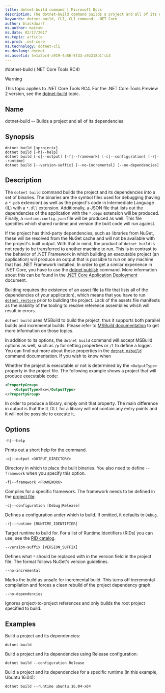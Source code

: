 ```yaml
---
title: dotnet-build command | Microsoft Docs
description: The dotnet-build command builds a project and all of its dependencies. 
keywords: dotnet-build, CLI, CLI command, .NET Core
author: blackdwarf
ms.author: mairaw
ms.date: 02/17/2017
ms.topic: article
ms.prod: .net-core
ms.technology: dotnet-cli
ms.devlang: dotnet
ms.assetid: 5e1a2bc4-a919-4a86-8f33-a9b218b1fcb3
---
```


#dotnet-build (.NET Core Tools RC4)

> [!WARNING]
> This topic applies to .NET Core Tools RC4. For the .NET Core Tools Preview 2 version,
> see the [dotnet-build](../../tools/dotnet-build.md) topic.

## Name 
dotnet-build -- Builds a project and all of its dependencies 

## Synopsis

```
dotnet build [<project>]
dotnet build [-h|--help]
dotnet build [-o|--output] [-f|--framework] [-c|--configuration] [-r|--runtime]
dotnet build [--version-suffix] [--no-incremental] [--no-dependencies]
```



## Description
The `dotnet build` command builds the project and its dependencies into a set of binaries. The binaries are the symbol files used for debugging (having a `*.pdb` extension) as well as the project's code in Intermediate Language (IL) with a `*.dll` extension. Additionally, a JSON file that lists out the dependencies of the application with the `*.deps` extension will be produced. Finally, a `runtime.config.json` file will be produced as well. This file specifies which shared runtime and version the built code will run against. 

If the project has third-party dependencies, such as libraries from NuGet, these will be resolved from the NuGet cache and will not be available with the project's built output. With that in mind, the product of `dotnet build` is not ready to be transferred to another machine to run. This is in contrast to the behavior of .NET Framework in which building an executable project (an application) will produce an output that is possible to run on any machine that has .NET Framework installed. In order to get a similar experience in .NET Core, you have to use the [dotnet publish](dotnet-publish.md) command. More information about this can be found in the [.NET Core Application Deployment](../deploying/index.md) document. 

Building requires the existence of an asset file (a file that lists all of the dependencies of your application), which means that you have to run [`dotnet restore`](dotnet-restore.md) prior to building the project. Lack of the assets file manifests as the inability of the tooling to resolve reference assemblies which will result in errors. 

`dotnet build` uses MSBuild to build the project, thus it supports both parallel builds and incremental builds. Please refer to [MSBuild documentation](https://github.com/dotnet/docs/pull/1592) to get more information on those topics. 

In addition to its options, the `dotnet build` command will accept MSBuild options as well, such as `/p` for setting properties or `/l` to define a logger. You can find out more about these properties in the [`dotnet msbuild`](dotnet-msbuild.md) command documentation. If you wish to know when 

Whether the project is executable or not is determined by the `<OutputType>` property in the project file. The following example shows a project that will produce executable code: 


```xml
<PropertyGroup>
    <OutputType>Exe</OutputType>
</PropertyGroup>
```

In order to produce a library, simply omit that property. The main difference in output is that the IL DLL for a library will not contain any entry points and it will not be possible to execute it. 

## Options

`-h|--help`

Prints out a short help for the command.  

`-o|--output <OUTPUT_DIRECTORY>`

Directory in which to place the built binaries. You also need to define `--framework` when you specify this option.

`-f|--framework <FRAMEWORK>`

Compiles for a specific framework. The framework needs to be defined in the [project file](csproj.md).

`-c|--configuration [Debug|Release]`

Defines a configuration under which to build.  If omitted, it defaults to `Debug`.

`-r|--runtime [RUNTIME_IDENTIFIER]`

Target runtime to build for. For a list of Runtime Identifiers (RIDs) you can use, see the [RID catalog](../../rid-catalog.md). 

`--version-suffix [VERSION_SUFFIX]`

Defines what `*` should be replaced with in the version field in the project file. The format follows NuGet's version guidelines. 

`--no-incremental`

Marks the build as unsafe for incremental build. This turns off incremental compilation and forces a clean rebuild of the project dependency graph.

`--no-dependencies`

Ignores project-to-project references and only builds the root project specified to build.

## Examples

Build a project and its dependencies:

`dotnet build`

Build a project and its dependencies using Release configuration:

`dotnet build --configuration Release`

Build a project and its dependencies for a specific runtime (in this example, Ubuntu 16.04):

`dotnet build --runtime ubuntu.16.04-x64`

